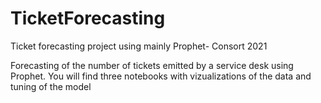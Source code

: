 # TicketForecasting
Ticket forecasting project using mainly Prophet- Consort 2021

Forecasting of the number of tickets emitted by a service desk using Prophet. You will find three notebooks with vizualizations of the data and tuning of the model
